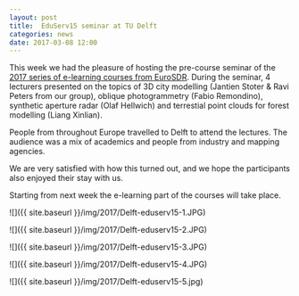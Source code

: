 ```yaml
---
layout: post
title:  EduServ15 seminar at TU Delft
categories: news
date: 2017-03-08 12:00
---
```


This week we had the pleasure of hosting the pre-course seminar of the [2017 series of e-learning courses from EuroSDR](http://www.eurosdr.net/education/current). 
During the seminar, 4 lecturers presented on the topics of 3D city modelling (Jantien Stoter & Ravi Peters from our group), oblique photogrammetry (Fabio Remondino), synthetic aperture radar (Olaf Hellwich) and terrestial point clouds for forest modelling (Liang Xinlian).

People from throughout Europe travelled to Delft to attend the lectures. The audience was a mix of academics and people from industry and mapping agencies.

We are very satisfied with how this turned out, and we hope the participants also enjoyed their stay with us.

Starting from next week the e-learning part of the courses will take place.

![]({{ site.baseurl }}/img/2017/Delft-eduserv15-1.JPG)

![]({{ site.baseurl }}/img/2017/Delft-eduserv15-2.JPG)

![]({{ site.baseurl }}/img/2017/Delft-eduserv15-3.JPG)

![]({{ site.baseurl }}/img/2017/Delft-eduserv15-4.JPG)

![]({{ site.baseurl }}/img/2017/Delft-eduserv15-5.jpg)
